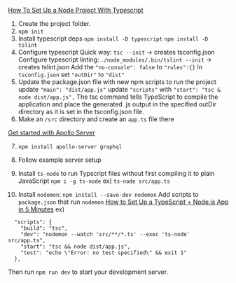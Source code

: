 [How To Set Up a Node Project With Typescript](https://www.digitalocean.com/community/tutorials/setting-up-a-node-project-with-typescript)

1. Create the project folder.
2. `npm init`
3. Install typescript deps
`npm install -D typescript`
`npm install -D tslint`
4. Configure typescript
Quick way: `tsc --init` -> creates tsconfig.json
Configure typescript linting: `./node_modules/.bin/tslint --init` -> creates tslint.json
Add the `"no-console": false` to `"rules":{}`
In `tsconfig.json` set `"outDir"` to `"dist"`
5. Update the package.json file with new npm scripts to run the project
update `"main": "dist/app.js"`
update `"scripts"` with `"start": "tsc & node dist/app.js",`
The tsc command tells TypeScript to compile the application and place the generated .js output in the specified outDir directory as it is set in the tsconfig.json file.
6. Make an `/src` directory and create an `app.ts` file there

[Get started with Apollo Server](https://www.apollographql.com/docs/apollo-server/getting-started/)

7. `npm install apollo-server graphql`
8. Follow example server setup

9. Install `ts-node` to run Typscript files without first compiling it to plain JavaScript
`npm i -g ts-node`
ex) `ts-node src/app.ts`

10. Install `nodemon`: `npm install --save-dev nodemon`
Add scripts to `package.json` that run `nodemon`
[How to Set Up a TypeScript + Node.js App in 5 Minutes](https://levelup.gitconnected.com/how-to-set-up-a-typescript-node-js-app-in-5-minutes-93ffee3b1768)
ex)
```
  "scripts": {
    "build": "tsc",
    "dev": "nodemon --watch 'src/**/*.ts' --exec 'ts-node' src/app.ts",
    "start": "tsc && node dist/app.js",
    "test": "echo \"Error: no test specified\" && exit 1"
  },
  ```

Then run `npm run dev` to start your development server.